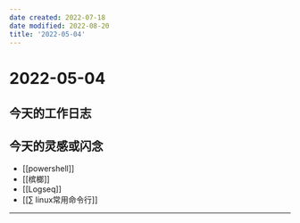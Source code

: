 ```yaml
---
date created: 2022-07-18
date modified: 2022-08-20
title: '2022-05-04'
---
```


# 2022-05-04

## 今天的工作日志

## 今天的灵感或闪念

- [[powershell]]
- [[槟榔]]
- [[Logseq]]
- [[∑ linux常用命令行]]
---

